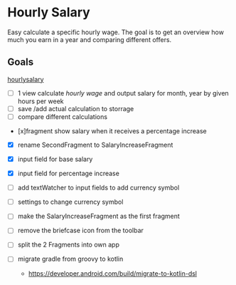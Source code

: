 # Hourly Salary

Easy calculate a specific hourly wage. The goal is to get an overview how much you earn in a year and comparing different offers.

## Goals
[hourlysalary](app%2Fsrc%2Fmain%2Fjava%2Fde%2Fingoreschke%2Fhourlysalary)
- [ ] 1 view calculate *hourly wage* and output salary for month, year by given hours per week
- [ ] save /add actual calculation to storrage
- [ ] compare different calculations  

- [x]fragment show salary when it receives a percentage increase

- [x] rename SecondFragment to SalaryIncreaseFragment
- [x] input field for base salary
- [x] input field for percentage increase

- [ ] add textWatcher to input fields to add currency symbol
- [ ] settings to change currency symbol
- [ ] make the SalaryIncreaseFragment as the first fragment
- [ ] remove the briefcase icon from the toolbar
- [ ] split the 2 Fragments into own app
- [ ] migrate gradle from groovy to kotlin
  - https://developer.android.com/build/migrate-to-kotlin-dsl

